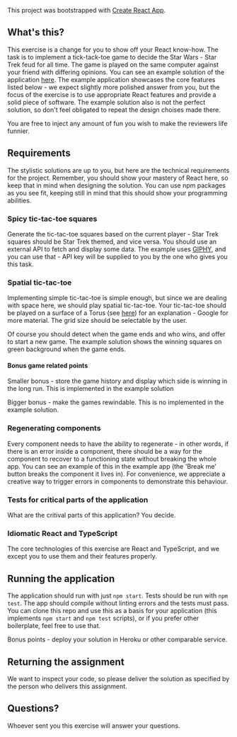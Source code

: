 This project was bootstrapped with [Create React App](https://github.com/facebookincubator/create-react-app).

## What's this?

This exercise is a change for you to show off your React know-how. The task is to implement a tick-tack-toe
game to decide the Star Wars - Star Trek feud for all time. The game is played on the same computer against
your friend with differing opinions. You can see an example solution of the application
[here](https://react-features-exercise.herokuapp.com). The example application showcases the core features
listed below - we expect slightly more polished answer from you, but the focus of the exercise is to use
appropriate React features and provide a solid piece of software. The example solution also is not the
perfect solution, so don't feel obligated to repeat the design choises made there.

You are free to inject any amount of fun you wish to make the reviewers life funnier.

## Requirements

The stylistic solutions are up to you, but here are the technical requirements for the project. Remember, you
should show your mastery of React here, so keep that in mind when designing the solution. You can use npm packages
as you see fit, keeping still in mind that this should show your programming abilities.

### Spicy tic-tac-toe squares

Generate the tic-tac-toe squares based on the current player - Star Trek squares should be Star Trek themed,
and vice versa. You should use an external API to fetch and display some data. The example uses
[GIPHY](https://giphy.com/), and you can use that - API key will be supplied to you by the one who gives you this task.

### Spatial tic-tac-toe

Implementing simple tic-tac-toe is simple enough, but since we are dealing with space here, we should play
spatial tic-tac-toe. Your tic-tac-toe should be played on a surface of a Torus (see
[here](http://mathforum.org/library/drmath/view/55291.html)) for an explanation - Google for more material.
The grid size should be selectable by the user.

Of course you should detect when the game ends and who wins, and offer to start a new game. The example solution
shows the winning squares on green background when the game ends.

#### Bonus game related points

Smaller bonus - store the game history and display which side is winning in the long run. This is implemented
in the example solution

Bigger bonus - make the games rewindable. This is no implemented in the example solution.

### Regenerating components

Every component needs to have the ability to regenerate - in other words, if there is an error inside a component, there
should be a way for the component to recover to a functioning state without breaking the whole app. You can
see an example of this in the example app (the 'Break me' button breaks the component it lives in). For convenience,
we appreciate a creative way to trigger errors in components to demonstrate this behaviour.

### Tests for critical parts of the application

What are the critival parts of this application? You decide.

### Idiomatic React and TypeScript

The core technologies of this exercise are React and TypeScript, and we except you to use them and their features
properly.

## Running the application

The application should run with just `npm start`. Tests should be run with `npm test`. The app should compile without
linting errors and the tests must pass. You can clone this repo and use this as a basis for your application (this implements
`npm start` and `npm test` scripts), or if you prefer other boilerplate, feel free to use that.

Bonus points - deploy your solution in Heroku or other comparable service.

## Returning the assignment

We want to inspect your code, so please deliver the solution as specified by the person who delivers this assignment.

## Questions?

Whoever sent you this exercise will answer your questions.